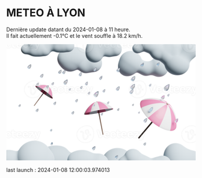 # METEO À LYON

Dernière update datant du 2024-01-08 à 11 heure.  
Il fait actuellement -0.1°C et le vent souffle à 18.2 km/h.      

![](./.github/rain.png)

last launch : 2024-01-08 12:00:03.974013
